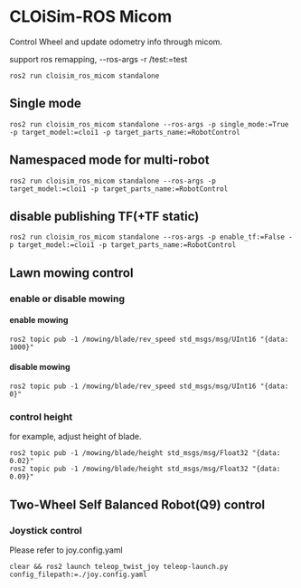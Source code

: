 # CLOiSim-ROS Micom

Control Wheel and update odometry info through micom.

support ros remapping, --ros-args -r /test:=test

```shell
ros2 run cloisim_ros_micom standalone
```

## Single mode

```shell
ros2 run cloisim_ros_micom standalone --ros-args -p single_mode:=True -p target_model:=cloi1 -p target_parts_name:=RobotControl
```

## Namespaced mode for multi-robot

```shell
ros2 run cloisim_ros_micom standalone --ros-args -p target_model:=cloi1 -p target_parts_name:=RobotControl
```

## disable publishing TF(+TF static)

```shell
ros2 run cloisim_ros_micom standalone --ros-args -p enable_tf:=False -p target_model:=cloi1 -p target_parts_name:=RobotControl
```

## Lawn mowing control

### enable or disable mowing

#### enable mowing

```shell
ros2 topic pub -1 /mowing/blade/rev_speed std_msgs/msg/UInt16 "{data: 1000}"
```

#### disable mowing

```shell
ros2 topic pub -1 /mowing/blade/rev_speed std_msgs/msg/UInt16 "{data: 0}"
```

### control height

for example, adjust height of blade.

```shell
ros2 topic pub -1 /mowing/blade/height std_msgs/msg/Float32 "{data: 0.02}"
ros2 topic pub -1 /mowing/blade/height std_msgs/msg/Float32 "{data: 0.09}"
```

## Two-Wheel Self Balanced Robot(Q9) control

### Joystick control

Please refer to joy.config.yaml

```shell
clear && ros2 launch teleop_twist_joy teleop-launch.py config_filepath:=./joy.config.yaml
```
